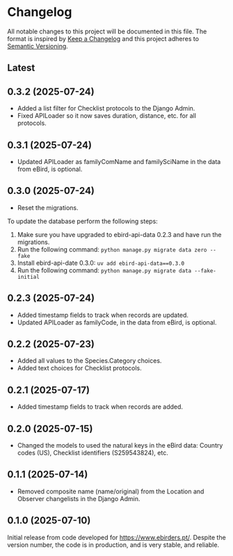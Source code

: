# Changelog

All notable changes to this project will be documented in this file.
The format is inspired by [Keep a Changelog](https://keepachangelog.com/en/1.0.0/)
and this project adheres to [Semantic Versioning](https://semver.org/spec/v2.0.0.html).

## Latest

## 0.3.2 (2025-07-24)

- Added a list filter for Checklist protocols to the Django Admin.
- Fixed APILoader so it now saves duration, distance, etc. for all protocols.

## 0.3.1 (2025-07-24)

- Updated APILoader as familyComName and familySciName in the data from eBird, is optional.

## 0.3.0 (2025-07-24)

- Reset the migrations.

To update the database perform the following steps:

1. Make sure you have upgraded to ebird-api-data 0.2.3 and have run the migrations.
2. Run the following command:
   ```python manage.py migrate data zero --fake```
3. Install ebird-api-date 0.3.0:
   ```uv add ebird-api-data==0.3.0```
4. Run the following command:
   ```python manage.py migrate data --fake-initial``` 

## 0.2.3 (2025-07-24)

- Added timestamp fields to track when records are updated.
- Updated APILoader as familyCode, in the data from eBird, is optional.

## 0.2.2 (2025-07-23)

- Added all values to the Species.Category choices.
- Added text choices for Checklist protocols.

## 0.2.1 (2025-07-17)

- Added timestamp fields to track when records are added.

## 0.2.0 (2025-07-15)

- Changed the models to used the natural keys in the eBird data: Country codes (US),
  Checklist identifiers (S259543824), etc.

## 0.1.1 (2025-07-14)

- Removed composite name (name/original) from the Location and Observer changelists
  in the Django Admin.

## 0.1.0 (2025-07-10)

Initial release from code developed for https://www.ebirders.pt/. Despite the
version number, the code is in production, and is very stable, and reliable.
